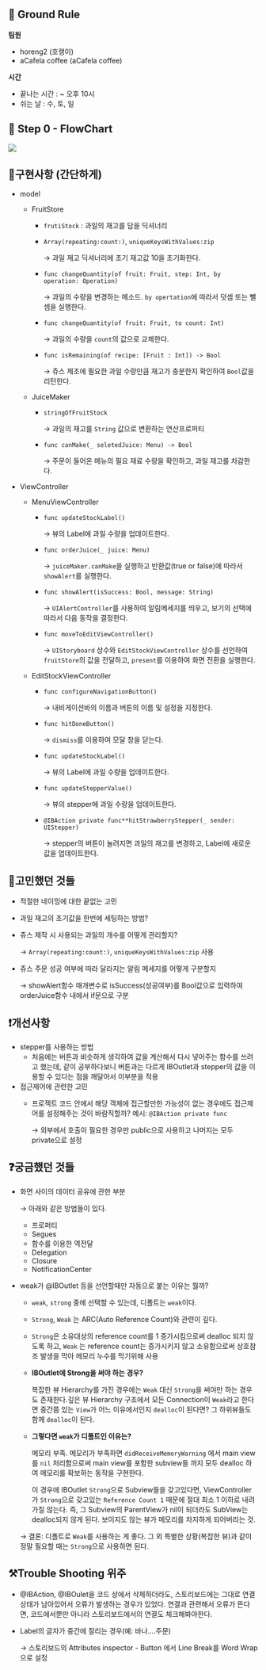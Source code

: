 ## **🤝 Ground Rule**

**팀원**

- horeng2 (호랭이) 
- aCafela coffee (aCafela coffee)

**시간**

- 끝나는 시간 : ~ 오후 10시
- 쉬는 날 : 수, 토, 일

## **🌊 Step 0 - FlowChart**

![](https://i.imgur.com/tTh4Fu8.jpg)


## 📍구현사항 (간단하게)

- model
    - FruitStore
        - `frutiStock` : 과일의 재고를 담을 딕셔너리
        - `Array(repeating:count:)`, `uniqueKeysWithValues:zip`
            
            → 과일 재고 딕셔너리에 초기 재고값 10을 초기화한다.
            
        - `func changeQuantity(of fruit: Fruit, step: Int, by operation: Operation)`
            
            → 과일의 수량을 변경하는 메소드. `by opertation`에 따라서 덧셈 또는 뺄셈을 실행한다.
            
        - `func changeQuantity(of fruit: Fruit, to count: Int)`
            
            → 과일의 수량을 `count`의 값으로 교체한다.
            
        - `func isRemaining(of recipe: [Fruit : Int]) -> Bool`
            
            → 쥬스 제조에 필요한 과일 수량만큼 재고가 충분한지 확인하여 `Bool`값을 리턴한다.
            
    - JuiceMaker
        - `stringOfFruitStock`
            
            → 과일의 재고를 `String` 값으로 변환하는 연산프로퍼티
            
        - `func canMake(_ seletedJuice: Menu) -> Bool`
            
            → 주문이 들어온 메뉴의 필요 재료 수량을 확인하고, 과일 재고를 차감한다.
            
- ViewController
    - MenuViewController
        - `func updateStockLabel()`
            
            → 뷰의 Label에 과일 수량을 업데이트한다.
            
        - `func orderJuice(_ juice: Menu)`
            
            → `juiceMaker.canMake`을 실행하고 반환값(true or false)에 따라서 `showAlert`를 실행한다.
            
        - `func showAlert(isSuccess: Bool, message: String)`
            
            → `UIAlertController`를 사용하여 알림메세지를 띄우고, 보기의 선택에 따라서 다음 동작을 결정한다.
            
        - `func moveToEditViewController()`
            
            → `UIStoryboard` 상수와 `EditStockViewController` 상수를 선언하여 `fruitStore`의 값을 전달하고, `present`를 이용하여 화면 전환을 실행한다.
            
    - EditStockViewController
        - `func configureNavigationButton()`
            
            → 내비게이션바의 이름과 버튼의 이름 및 설정을 지정한다.
            
        - `func hitDoneButton()`
            
            → `dismiss`를 이용하여 모달 창을 닫는다.
            
        - `func updateStockLabel()`
            
            → 뷰의 Label에 과일 수량을 업데이트한다.
            
        - `func updateStepperValue()`
            
            → 뷰의 stepper에 과일 수량을 업데이트한다.
            
        - `@IBAction private func**hitStrawberryStepper(_ sender: UIStepper)`
            
            → stepper의 버튼이 눌려지면 과일의 재고를 변경하고, Label에 새로운 값을 업데이트한다.
            

## 📝고민했던 것들

- 적절한 네이밍에 대한 끝없는 고민
- 과일 재고의 초기값을 한번에 세팅하는 방법?
- 쥬스 제작 시 사용되는 과일의 개수를 어떻게 관리할지?
    
    → `Array(repeating:count:)`, `uniqueKeysWithValues:zip`  사용
    
- 쥬스 주문 성공 여부에 따라 달라지는 알림 메세지를 어떻게 구분할지
    
    → showAlert함수 매개변수로 isSuccess(성공여부)를 Bool값으로 입력하여 orderJuice함수 내에서 if문으로 구분
    

## ❗️개선사항

- stepper를 사용하는 방법
    - 처음에는 버튼과 비슷하게 생각하여 값을 계산해서 다시 넣어주는 함수를 쓰려고 했는데, 같이 공부하다보니 버튼과는 다르게 IBOutlet과 stepper의 값을 이용할 수 있다는 점을 깨달아서 이부분을 적용
- 접근제어에 관련한 고민
    - 프로젝트 코드 안에서 해당 객체에 접근할만한 가능성이 없는 경우에도 접근제어를 설정해주는 것이 바람직할까? 예시: `@IBAction private func`
        
        → 외부에서 호출이 필요한 경우만 public으로 사용하고 나머지는 모두 private으로 설정
        

## ❓궁금했던 것들

- 화면 사이의 데이터 공유에 관한 부분
    
    → 아래와 같은 방법들이 있다.
    
    - 프로퍼티
    - Segues
    - 함수를 이용한 역전달
    - Delegation
    - Closure
    - NotificationCenter
- weak가 @IBOutlet 등을 선언할때만 자동으로 붙는 이유는 뭘까?
    - `weak`, `strong` 중에 선택할 수 있는데, 디폴트는 `weak`이다.
    - `Strong`, `Weak` 는 ARC(Auto Reference Count)와 관련이 깊다.
    - `Strong`은 소유대상의 reference count를 1 증가시킴으로써 dealloc 되지 않도록 하고, `Weak` 는 reference count는 증가시키지 않고 소유함으로써 상호참조 발생을 막아 메모리 누수를 막기위해 사용
    - **IBOutlet에 Strong을 써야 하는 경우?**
        
        복잡한 뷰 Hierarchy를 가진 경우에는 `Weak` 대신 `Strong`을 써야만 하는 경우도 존재한다.깊은 뷰 Hierarchy 구조에서 모든 Connection이 `Weak`라고 한다면 중간쯤 있는 `View`가 어느 이유에서인지 `dealloc`이 된다면? 그 하위뷰들도 함께 `dealloc`이 된다.
        
    - **그렇다면 `weak`가 디폴트인 이유는?**
        
        메모리 부족. 메모리가 부족하면 `didReceiveMemoryWarning` 에서 main view를 `nil` 처리함으로써 main view를 포함한 subview들 까지 모두 dealloc 하여 메모리를 확보하는 동작을 구현한다. 
        
        이 경우에 IBOutlet `Strong`으로 Subview들을 갖고있다면, ViewController가 `Strong`으로 갖고있는 `Reference Count 1` 때문에 절대 최소 1 이하로 내려가질 않는다. 즉, 그 Subview의 ParentView가 nil이 되더라도 SubView는 dealloc되지 않게 된다. 보이지도 않는 뷰가 메모리를 차지하게 되어버리는 것.
        
    
    → 결론: 디폴트로 `Weak`를 사용하는 게 좋다. 그 외 특별한 상황(복잡한 뷰)과 같이 정말 필요할 때는 `Strong`으로 사용하면 된다. 
    

## ⚒Trouble Shooting 위주

- @IBAction, @IBOulet을 코드 상에서 삭제하더라도, 스토리보드에는 그대로 연결상태가 남아있어서 오류가 발생하는 경우가 있었다. 연결과 관련해서 오류가 뜬다면, 코드에서뿐만 아니라 스토리보드에서의 연결도 체크해봐야한다.
- Label의 글자가 중간에 잘리는 경우(예: 바나....주문)
    
    → 스토리보드의 Attributes inspector - Button 에서 Line Break를 Word Wrap으로 설정